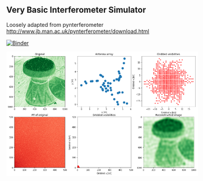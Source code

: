 ## Very Basic Interferometer Simulator

Loosely adapted from pynterferometer http://www.jb.man.ac.uk/pynterferometer/download.html

[![Binder](https://mybinder.org/badge.svg)](https://beta.mybinder.org/v2/gh/saint-germain/Interferometry/master?filepath=ApertureSynthesisSim.ipynb)

<img src="demo.png">

